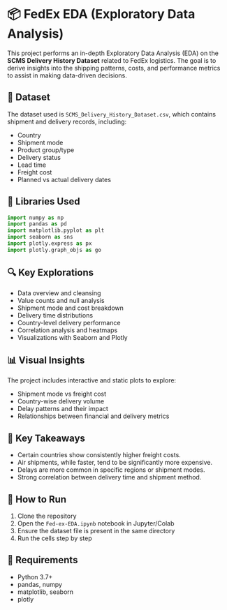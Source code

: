 # 📦 FedEx EDA (Exploratory Data Analysis)

This project performs an in-depth Exploratory Data Analysis (EDA) on the **SCMS Delivery History Dataset** related to FedEx logistics. The goal is to derive insights into the shipping patterns, costs, and performance metrics to assist in making data-driven decisions.

## 📁 Dataset

The dataset used is `SCMS_Delivery_History_Dataset.csv`, which contains shipment and delivery records, including:
- Country  
- Shipment mode  
- Product group/type  
- Delivery status  
- Lead time  
- Freight cost  
- Planned vs actual delivery dates  

## 🧰 Libraries Used

```python
import numpy as np  
import pandas as pd  
import matplotlib.pyplot as plt  
import seaborn as sns  
import plotly.express as px  
import plotly.graph_objs as go  
```

## 🔍 Key Explorations

- Data overview and cleansing  
- Value counts and null analysis  
- Shipment mode and cost breakdown  
- Delivery time distributions  
- Country-level delivery performance  
- Correlation analysis and heatmaps  
- Visualizations with Seaborn and Plotly  

## 📊 Visual Insights

The project includes interactive and static plots to explore:
- Shipment mode vs freight cost  
- Country-wise delivery volume  
- Delay patterns and their impact  
- Relationships between financial and delivery metrics  

## 🧠 Key Takeaways

- Certain countries show consistently higher freight costs.  
- Air shipments, while faster, tend to be significantly more expensive.  
- Delays are more common in specific regions or shipment modes.  
- Strong correlation between delivery time and shipment method.  

## 📝 How to Run

1. Clone the repository  
2. Open the `Fed-ex-EDA.ipynb` notebook in Jupyter/Colab  
3. Ensure the dataset file is present in the same directory  
4. Run the cells step by step  

## 📌 Requirements

- Python 3.7+  
- pandas, numpy  
- matplotlib, seaborn  
- plotly  
